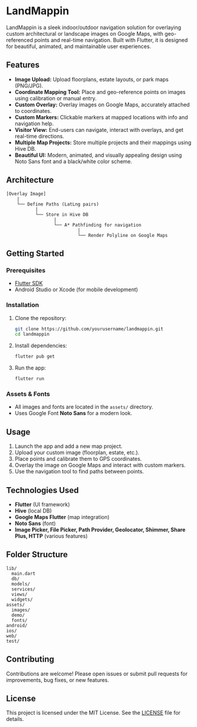 
# LandMappin

LandMappin is a sleek indoor/outdoor navigation solution for overlaying custom architectural or landscape images on Google Maps, with geo-referenced points and real-time navigation. Built with Flutter, it is designed for beautiful, animated, and maintainable user experiences.

## Features

- **Image Upload:** Upload floorplans, estate layouts, or park maps (PNG/JPG).
- **Coordinate Mapping Tool:** Place and geo-reference points on images using calibration or manual entry.
- **Custom Overlay:** Overlay images on Google Maps, accurately attached to coordinates.
- **Custom Markers:** Clickable markers at mapped locations with info and navigation help.
- **Visitor View:** End-users can navigate, interact with overlays, and get real-time directions.
- **Multiple Map Projects:** Store multiple projects and their mappings using Hive DB.
- **Beautiful UI:** Modern, animated, and visually appealing design using Noto Sans font and a black/white color scheme.

## Architecture

```
[Overlay Image]
    |
    └── Define Paths (LatLng pairs)
           |
           └── Store in Hive DB
                  |
                  └── A* Pathfinding for navigation
                           |
                           └── Render Polyline on Google Maps
```

## Getting Started

### Prerequisites
- [Flutter SDK](https://flutter.dev/docs/get-started/install)
- Android Studio or Xcode (for mobile development)

### Installation
1. Clone the repository:
   ```sh
   git clone https://github.com/yourusername/landmappin.git
   cd landmappin
   ```
2. Install dependencies:
   ```sh
   flutter pub get
   ```
3. Run the app:
   ```sh
   flutter run
   ```

### Assets & Fonts
- All images and fonts are located in the `assets/` directory.
- Uses Google Font **Noto Sans** for a modern look.

## Usage

1. Launch the app and add a new map project.
2. Upload your custom image (floorplan, estate, etc.).
3. Place points and calibrate them to GPS coordinates.
4. Overlay the image on Google Maps and interact with custom markers.
5. Use the navigation tool to find paths between points.

## Technologies Used

- **Flutter** (UI framework)
- **Hive** (local DB)
- **Google Maps Flutter** (map integration)
- **Noto Sans** (font)
- **Image Picker, File Picker, Path Provider, Geolocator, Shimmer, Share Plus, HTTP** (various features)

## Folder Structure

```
lib/
  main.dart
  db/
  models/
  services/
  views/
  widgets/
assets/
  images/
  demo/
  fonts/
android/
ios/
web/
test/
```

## Contributing

Contributions are welcome! Please open issues or submit pull requests for improvements, bug fixes, or new features.

## License

This project is licensed under the MIT License. See the [LICENSE](LICENSE) file for details.
